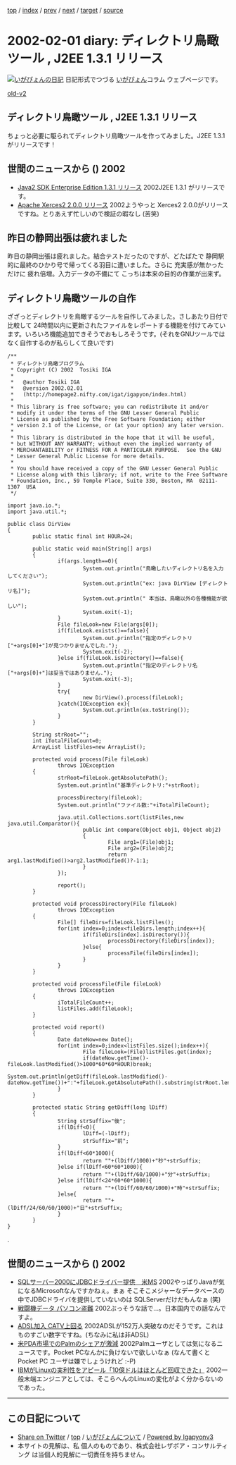 [top](../index.html) 
 / [index](index.html) 
 / [prev](ig020130.html) 
 / [next](ig020205.html) 
 / [target](http://www.igapyon.jp/igapyon/diary/2002/ig020201.html) 
 / [source](https://github.com/igapyon/diary/blob/master/2002/ig020201.src.md) 

2002-02-01 diary: ディレクトリ鳥瞰ツール , J2EE 1.3.1 リリース
=====================================================================================================
[![いがぴょんの日記](http://www.igapyon.jp/igapyon/diary/images/iga200306s.jpg "いがぴょん")](http://www.igapyon.jp/igapyon/diary/memo/memoigapyon.html) 日記形式でつづる [いがぴょん](http://www.igapyon.jp/igapyon/diary/memo/memoigapyon.html)コラム ウェブページです。

[old-v2](ig020201-orig.html)

## ディレクトリ鳥瞰ツール , J2EE 1.3.1 リリース

ちょっと必要に駆られてディレクトリ鳥瞰ツールを作ってみました。J2EE 1.3.1 がリリースです！


## 世間のニュースから () 2002

* [Java2 SDK Enterprise Edition 1.3.1 リリース](http://java.sun.com/j2ee/sdk_1.3/)  2002J2EE 1.3.1 がリリースです。
* [Apache Xerces2 2.0.0 リリース](http://xml.apache.org/xerces2-j/)  2002ようやっと Xerces2 2.0.0がリリースですね。とりあえず忙しいので検証の暇なし (苦笑)

## 昨日の静岡出張は疲れました

昨日の静岡出張は疲れました。結合テストだったのですが、どたばたで 静岡駅的に最終のひかり号で帰ってくる羽目に遭いました。さらに 充実感が無かっただけに 疲れ倍増。入力データの不備にて こっちは本来の目的の作業が出来ず。

## ディレクトリ鳥瞰ツールの自作

ざざっとディレクトリを鳥瞰するツールを自作してみました。さしあたり日付で比較して
24時間以内に更新されたファイルをレポートする機能を付けてみています。いろいろ機能追加できそうでおもしろそうです。(それをGNUツールではなく自作するのが私らしくて良いです)

```
/**
 * ディレクトリ鳥瞰プログラム
 * Copyright (C) 2002  Tosiki IGA
 *
 *   @author Tosiki IGA
 *   @version 2002.02.01
 *   (http://homepage2.nifty.com/igat/igapyon/index.html)
 * 
 * This library is free software; you can redistribute it and/or
 * modify it under the terms of the GNU Lesser General Public
 * License as published by the Free Software Foundation; either
 * version 2.1 of the License, or (at your option) any later version.
 * 
 * This library is distributed in the hope that it will be useful,
 * but WITHOUT ANY WARRANTY; without even the implied warranty of
 * MERCHANTABILITY or FITNESS FOR A PARTICULAR PURPOSE.  See the GNU
 * Lesser General Public License for more details.
 * 
 * You should have received a copy of the GNU Lesser General Public
 * License along with this library; if not, write to the Free Software
 * Foundation, Inc., 59 Temple Place, Suite 330, Boston, MA  02111-1307  USA
 */

import java.io.*;
import java.util.*;

public class DirView
{
        public static final int HOUR=24;

        public static void main(String[] args)
        {
                if(args.length==0){
                        System.out.println("鳥瞰したいディレクトリ名を入力してください");
                        System.out.println("ex: java DirView [ディレクトリ名]");
                        System.out.println(" 本当は、鳥瞰以外の各種機能が欲しい");
                        System.exit(-1);
                }
                File fileLook=new File(args[0]);
                if(fileLook.exists()==false){
                        System.out.println("指定のディレクトリ["+args[0]+"]が見つかりませんでした.");
                        System.exit(-2);
                }else if(fileLook.isDirectory()==false){
                        System.out.println("指定のディレクトリ名["+args[0]+"]は妥当ではありません.");
                        System.exit(-3);
                }
                try{
                        new DirView().process(fileLook);
                }catch(IOException ex){
                        System.out.println(ex.toString());
                }
        }

        String strRoot="";
        int iTotalFileCount=0;
        ArrayList listFiles=new ArrayList();

        protected void process(File fileLook)
                throws IOException
        {
                strRoot=fileLook.getAbsolutePath();
                System.out.println("基準ディレクトリ:"+strRoot);

                processDirectory(fileLook);
                System.out.println("ファイル数:"+iTotalFileCount);

                java.util.Collections.sort(listFiles,new java.util.Comparator(){
                        public int compare(Object obj1, Object obj2)
                        {
                                File arg1=(File)obj1;
                                File arg2=(File)obj2;
                                return arg1.lastModified()>arg2.lastModified()?-1:1;
                        }
                });

                report();
        }

        protected void processDirectory(File fileLook)
                throws IOException
        {
                File[] fileDirs=fileLook.listFiles();
                for(int index=0;index<fileDirs.length;index++){
                        if(fileDirs[index].isDirectory()){
                                processDirectory(fileDirs[index]);
                        }else{
                                processFile(fileDirs[index]);
                        }
                }
        }

        protected void processFile(File fileLook)
                throws IOException
        {
                iTotalFileCount++;
                listFiles.add(fileLook);
        }

        protected void report()
        {
                Date dateNow=new Date();
                for(int index=0;index<listFiles.size();index++){
                        File fileLook=(File)listFiles.get(index);
                        if(dateNow.getTime()-fileLook.lastModified()>1000*60*60*HOUR)break;
                        System.out.println(getDiff(fileLook.lastModified()-dateNow.getTime())+":"+fileLook.getAbsolutePath().substring(strRoot.length()+1));
                }
        }

        protected static String getDiff(long lDiff)
        {
                String strSuffix="後";
                if(lDiff<0){
                        lDiff=(-lDiff);
                        strSuffix="前";
                }
                if(lDiff<60*1000){
                        return ""+(lDiff/1000)+"秒"+strSuffix;
                }else if(lDiff<60*60*1000){
                        return ""+(lDiff/60/1000)+"分"+strSuffix;
                }else if(lDiff<24*60*60*1000){
                        return ""+(lDiff/60/60/1000)+"時"+strSuffix;
                }else{
                        return ""+(lDiff/24/60/60/1000)+"日"+strSuffix;
                }
        }
}
```


.

## 世間のニュースから () 2002

* [SQLサーバー2000にJDBCドライバー提供　米MS](http://www.mainichi.co.jp/digital/solution/archive/200201/30/2.html)  2002やっぱりJavaが気になるMicrosoftなんですかねぇ。まぁ そこそこメジャーなデータベースの中でJDBCドライバを提供していないのは SQLServerだけだもんなぁ (笑)
* [戦闘機データ パソコン盗難](http://www.nhk.or.jp/news/2002/02/01/grri840000009xac.html)  2002ぶっそうな話で…。日本国内での話なんですよ。
* [ADSL加入 CATV上回る](http://www.nhk.or.jp/news/2002/01/31/grri840000009wr7.html)  2002ADSLが152万人突破なのだそうです。これはものすごい数字ですね。(ちなみに私は非ADSL)
* [米PDA市場でのPalmのシェアが激減](http://www.zdnet.co.jp/news/0202/01/b_0131_02.html)  2002Palmユーザとしては気になるニュースです。Pocket PCなんかに負けないで欲しいなぁ (なんて書くと Pocket PC ユーザは嫌でしょうけれど :-P)
* [IBMがLinuxの実利性をアピール「10億ドルはほとんど回収できた」](http://www.zdnet.co.jp/news/0202/01/b_0131_11.html)  2002一般末端エンジニアとしては、そこらへんのLinuxの変化がよく分からないのであった。


----------------------------------------------------------------------------------------------------

## この日記について

* [Share on Twitter](https://twitter.com/intent/tweet?hashtags=igapyon%2Cdiary%2C%E3%81%84%E3%81%8C%E3%81%B4%E3%82%87%E3%82%93&text=%E3%83%87%E3%82%A3%E3%83%AC%E3%82%AF%E3%83%88%E3%83%AA%E9%B3%A5%E7%9E%B0%E3%83%84%E3%83%BC%E3%83%AB+%2C+J2EE+1.3.1+%E3%83%AA%E3%83%AA%E3%83%BC%E3%82%B9&url=http%3A%2F%2Fwww.igapyon.jp%2Figapyon%2Fdiary%2F2002%2Fig020201.html) / [top](../index.html) / [いがぴょんについて](http://www.igapyon.jp/igapyon/diary/memo/memoigapyon.html) / [Powered by Igapyonv3](https://github.com/igapyon/igapyonv3)
* 本サイトの見解は、私 個人のものであり、株式会社レザボア・コンサルティング は当個人的見解に一切責任を持ちません。 
